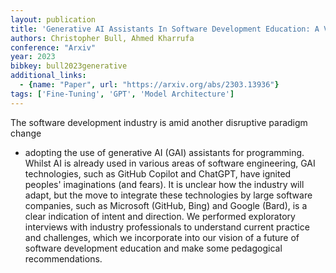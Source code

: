 ```yaml
---
layout: publication
title: 'Generative AI Assistants In Software Development Education: A Vision For Integrating Generative AI Into Educational Practice, Not Instinctively Defending Against It'
authors: Christopher Bull, Ahmed Kharrufa
conference: "Arxiv"
year: 2023
bibkey: bull2023generative
additional_links:
  - {name: "Paper", url: "https://arxiv.org/abs/2303.13936"}
tags: ['Fine-Tuning', 'GPT', 'Model Architecture']
---
```

The software development industry is amid another disruptive paradigm change
- adopting the use of generative AI (GAI) assistants for programming. Whilst AI
is already used in various areas of software engineering, GAI technologies,
such as GitHub Copilot and ChatGPT, have ignited peoples' imaginations (and
fears). It is unclear how the industry will adapt, but the move to integrate
these technologies by large software companies, such as Microsoft (GitHub,
Bing) and Google (Bard), is a clear indication of intent and direction. We
performed exploratory interviews with industry professionals to understand
current practice and challenges, which we incorporate into our vision of a
future of software development education and make some pedagogical
recommendations.
